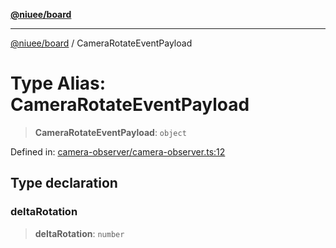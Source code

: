 [**@niuee/board**](../README.md)

***

[@niuee/board](../globals.md) / CameraRotateEventPayload

# Type Alias: CameraRotateEventPayload

> **CameraRotateEventPayload**: `object`

Defined in: [camera-observer/camera-observer.ts:12](https://github.com/niuee/board/blob/a0a1179721d4f4b943b6a9bc156753ac9737e502/src/camera-observer/camera-observer.ts#L12)

## Type declaration

### deltaRotation

> **deltaRotation**: `number`
